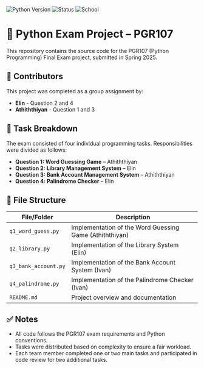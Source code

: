 ![Python Version](https://img.shields.io/badge/python-3.12.7%2B-blue)
![Status](https://img.shields.io/badge/status-draft-brightgreen)
![School](https://img.shields.io/badge/Kristiania%20University%20College-PGR107-red)


# 🐍 Python Exam Project – PGR107


This repository contains the source code for the PGR107 (Python Programming) Final Exam project, submitted in Spring 2025.


##  👥 Contributors


This project was completed as a group assignment by:
- **Elin**  - Question 2 and 4
- **Athiththiyan**  - Question 1 and 3

## 📝 Task Breakdown

The exam consisted of four individual programming tasks. Responsibilities were divided as follows:


- **Question 1: Word Guessing Game** – Athiththiyan
- **Question 2: Library Management System** – Elin  
- **Question 3: Bank Account Management System** – Athiththiyan  
- **Question 4: Palindrome Checker** – Elin


## 📁 File Structure

| File/Folder           | Description                                             |
|-----------------------|---------------------------------------------------------|
| `q1_word_guess.py`    | Implementation of the Word Guessing Game (Athiththiyan) |
| `q2_library.py`       | Implementation of the Library System  (Elin)            |
| `q3_bank_account.py`  | Implementation of the Bank Account System  (Ivan)       |
| `q4_palindrome.py`    | Implementation of the Palindrome Checker   (Ivan)       |
| `README.md`           | Project overview and documentation                      |

## ✅ Notes

- All code follows the PGR107 exam requirements and Python conventions.
- Tasks were distributed based on complexity to ensure a fair workload.
- Each team member completed one or two main tasks and participated in code review for two additional tasks.
